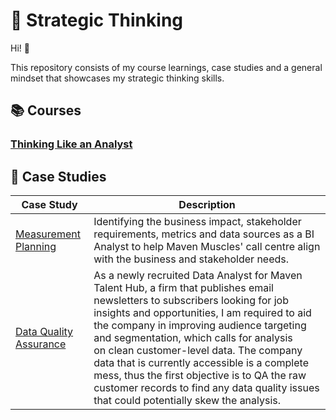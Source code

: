 # 💭 Strategic Thinking

Hi! 👋

This repository consists of my course learnings, case studies and a general mindset that showcases my strategic thinking skills.

## 📚 Courses

### [Thinking Like an Analyst](https://github.com/rohaanzuberi/Strategic_Thinking/blob/5da9847092d32464351c4d9c58f7ebf82c470e8b/Thinking_Like_An_Analyst_Course.md)

## 📑 Case Studies

| Case Study | Description |
| --- | --- |
| [Measurement Planning](https://github.com/rohaanzuberi/Thinking_Like_an_Analyst/blob/83c91fce5a3ae408eb632c52886c69b94b44e8b2/Case%20Study%20-%20Measurement%20Planning/README.md) | Identifying the business impact, stakeholder requirements, metrics and data sources as a BI Analyst to help Maven Muscles' call centre  align with the business and stakeholder needs. |
| [Data Quality Assurance](Ongoing) | As a newly recruited Data Analyst for Maven Talent Hub, a firm that publishes email newsletters to subscribers looking for job insights and opportunities, I am required to aid the company in improving audience targeting and segmentation, which calls for analysis on clean customer-level data. The company data that is currently accessible is a complete mess, thus the first objective is to QA the raw customer records to find any data quality issues that could potentially skew the analysis. |
